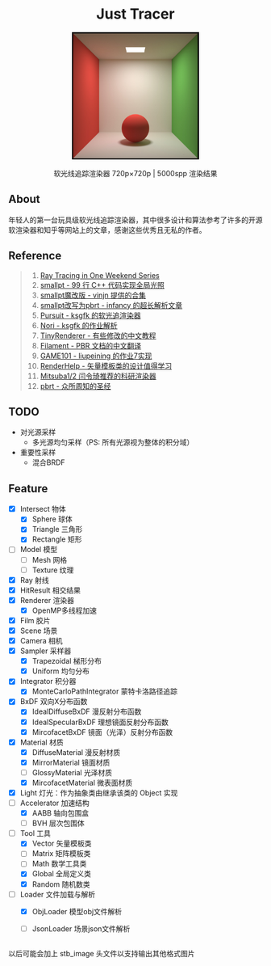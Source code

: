 
<h1 align="center">Just Tracer</h1>
<p align="center"><img src="Resource/Output/Cornell_Box.jpg" alt="Logo" width="50%"></p>
<p align="center">软光线追踪渲染器 720p×720p | 5000spp 渲染结果</p>

## About 

年轻人的第一台玩具级软光线追踪渲染器，其中很多设计和算法参考了许多的开源软渲染器和知乎等网站上的文章，感谢这些优秀且无私的作者。

## Reference

> 1. [Ray Tracing in One Weekend Series](https://raytracing.github.io/)
> 2. [smallpt - 99 行 C++ 代码实现全局光照](http://www.kevinbeason.com/smallpt/)
> 3. [smallpt魔改版 - vinjn 提供的合集](https://github.com/vinjn/learn-raytracing)
> 4. [smallpt改写为pbrt - infancy 的超长解析文章](https://infancy.github.io/smallpt2pbrt.html)
> 5. [Pursuit - ksgfk 的软光追渲染器](https://github.com/ksgfk/Pursuit)
> 6. [Nori - ksgfk 的作业解析](https://www.zhihu.com/column/c_1407025850030698496)
> 7. [TinyRenderer - 有些修改的中文教程](https://zhuanlan.zhihu.com/p/399056546)
> 8. [Filament - PBR 文档的中文翻译](https://jerkwin.github.io/filamentcn/Filament.md.html)
> 9. [GAME101 - liupeining 的作业7实现](https://github.com/liupeining/Games_101_homework/tree/main/a7)
> 10. [RenderHelp - 矢量模板类的设计值得学习](https://github.com/skywind3000/RenderHelp)
> 11. [Mitsuba1/2 闫令琦推荐的科研渲染器](http://www.mitsuba-cornellBoxRenderer.org/) 
> 12. [pbrt - 众所周知的圣经](https://www.pbr-book.org/3ed-2018/contents)

## TODO
- 对光源采样
  - 多光源均匀采样（PS: 所有光源视为整体的积分域）
- 重要性采样
  - 混合BRDF

## Feature

- [x] Intersect 物体
    - [x] Sphere 球体
    - [x] Triangle 三角形
    - [x] Rectangle 矩形
- [ ] Model 模型
  - [ ] Mesh 网格
  - [ ] Texture 纹理
- [x] Ray 射线
- [x] HitResult 相交结果
- [x] Renderer 渲染器
  - [x] OpenMP多线程加速
- [x] Film 胶片
- [x] Scene 场景
- [x] Camera 相机
- [x] Sampler 采样器
  - [x] Trapezoidal 梯形分布
  - [x] Uniform 均匀分布
- [x] Integrator 积分器
  - [x] MonteCarloPathIntegrator 蒙特卡洛路径追踪
- [x] BxDF 双向X分布函数
  - [x] IdealDiffuseBxDF 漫反射分布函数
  - [x] IdealSpecularBxDF 理想镜面反射分布函数
  - [x] MircofacetBxDF 镜面（光泽）反射分布函数
- [x] Material 材质
  - [x] DiffuseMaterial 漫反射材质
  - [x] MirrorMaterial 镜面材质
  - [ ] GlossyMaterial 光泽材质
  - [x] MircofacetMaterial 微表面材质
- [x] Light 灯光：作为抽象类由继承该类的 Object 实现
- [ ] Accelerator 加速结构
  - [x] AABB 轴向包围盒
  - [ ] BVH 层次包围体
- [ ] Tool 工具 
  - [x] Vector 矢量模板类
  - [ ] Matrix 矩阵模板类
  - [ ] Math 数学工具类
  - [x] Global 全局定义类
  - [x] Random 随机数类
- [ ] Loader 文件加载与解析 
  - [x] ObjLoader 模型obj文件解析 
  - [ ] JsonLoader 场景json文件解析


##  

以后可能会加上 stb_image 头文件以支持输出其他格式图片
